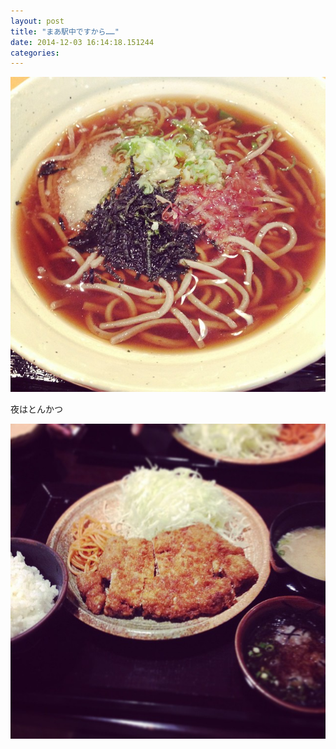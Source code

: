 ```yaml
---
layout: post
title: "まあ駅中ですから……"
date: 2014-12-03 16:14:18.151244
categories: 
---
```


![まあ駅中ですから……](/assets/images/201409/10666091_553638521432681_133655847_n.jpg)

夜はとんかつ

![](/assets/images/201409/10616887_861435057224408_9676377_n.jpg)


